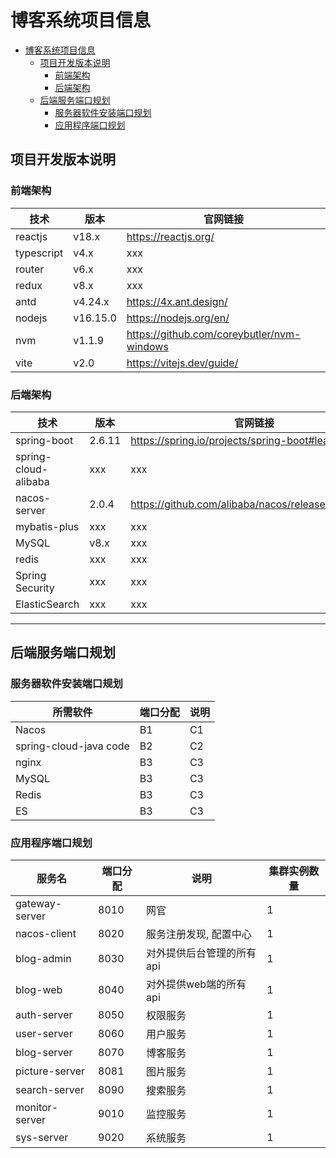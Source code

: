 # 博客系统项目信息

<!-- @import "[TOC]" {cmd="toc" depthFrom=1 depthTo=6 orderedList=false} -->

<!-- code_chunk_output -->

- [博客系统项目信息](#博客系统项目信息)
  - [项目开发版本说明](#项目开发版本说明)
    - [前端架构](#前端架构)
    - [后端架构](#后端架构)
  - [后端服务端口规划](#后端服务端口规划)
    - [服务器软件安装端口规划](#服务器软件安装端口规划)
    - [应用程序端口规划](#应用程序端口规划)

<!-- /code_chunk_output -->

## 项目开发版本说明

### 前端架构

技术 | 版本 | 官网链接
---------|----------|---------
 reactjs | v18.x | https://reactjs.org/
 typescript | v4.x | xxx 
 router | v6.x | xxx
 redux | v8.x | xxx
 antd | v4.24.x | https://4x.ant.design/
 nodejs | v16.15.0 | https://nodejs.org/en/
 nvm | v1.1.9 | https://github.com/coreybutler/nvm-windows
 vite | v2.0 | https://vitejs.dev/guide/

### 后端架构

技术 | 版本 | 官网链接
---------|----------|---------
spring-boot | 2.6.11 | https://spring.io/projects/spring-boot#learn
spring-cloud-alibaba | xxx | xxx
nacos-server | 2.0.4 | https://github.com/alibaba/nacos/releases/tag/2.0.4
mybatis-plus | xxx | xxx
MySQL | v8.x | xxx
redis | xxx |xxx
Spring Security | xxx | xxx
ElasticSearch | xxx | xxx

----

## 后端服务端口规划

### 服务器软件安装端口规划


所需软件 | 端口分配 | 说明
---------|----------|---------
 Nacos | B1 | C1
 spring-cloud-java code | B2 | C2
 nginx | B3 | C3
 MySQL | B3 | C3
 Redis | B3 | C3
 ES | B3 | C3

### 应用程序端口规划

服务名 | 端口分配 | 说明 | 集群实例数量
---------|----------|---------|---------
 gateway-server | 8010 | 网官 | 1
 nacos-client | 8020 | 服务注册发现, 配置中心 | 1
 blog-admin | 8030 | 对外提供后台管理的所有api | 1
 blog-web | 8040 | 对外提供web端的所有api | 1
 auth-server | 8050 | 权限服务 | 1
 user-server | 8060 | 用户服务 | 1
 blog-server | 8070 | 博客服务 | 1
 picture-server | 8081 | 图片服务 | 1
 search-server | 8090 | 搜索服务 | 1
 monitor-server | 9010 | 监控服务 | 1
 sys-server | 9020 | 系统服务 | 1
